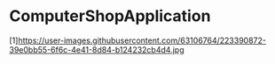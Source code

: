 # ComputerShopApplication
[1]https://user-images.githubusercontent.com/63106764/223390872-39e0bb55-6f6c-4e41-8d84-b124232cb4d4.jpg
